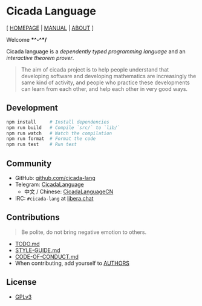# Cicada Language

[ [HOMEPAGE](https://cicada-lang.org)
| [MANUAL](https://readonly.link/manuals/cicada-lang/cicada)
| [ABOUT](https://cicada-lang.org/about) ]

Welcome **\*^-^\*/**

Cicada language is a *dependently typed programming language* and an *interactive theorem prover*.

> The aim of cicada project is to help people understand that
> developing software and developing mathematics
> are increasingly the same kind of activity,
> and people who practice these developments
> can learn from each other, and help each other in very good ways.

## Development

```sh
npm install     # Install dependencies
npm run build   # Compile `src/` to `lib/`
npm run watch   # Watch the compilation
npm run format  # Format the code
npm run test    # Run test
```

## Community

- GitHub: [github.com/cicada-lang](https://github.com/cicada-lang)
- Telegram: [CicadaLanguage](https://t.me/CicadaLanguage)
  - 中文 / Chinese: [CicadaLanguageCN](https://t.me/CicadaLanguageCN)
- IRC: `#cicada-lang` at [libera.chat](https://libera.chat)

## Contributions

> Be polite, do not bring negative emotion to others.

- [TODO.md](TODO.md)
- [STYLE-GUIDE.md](STYLE-GUIDE.md)
- [CODE-OF-CONDUCT.md](CODE-OF-CONDUCT.md)
- When contributing, add yourself to [AUTHORS](AUTHORS)

## License

- [GPLv3](LICENSE)
